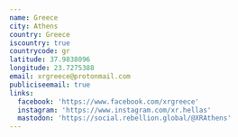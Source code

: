```yaml
---
name: Greece
city: Athens
country: Greece
iscountry: true
countrycode: gr
latitude: 37.9838096
longitude: 23.7275388
email: xrgreece@protonmail.com
publiciseemail: true
links:
  facebook: 'https://www.facebook.com/xrgreece'
  instagram: 'https://www.instagram.com/xr.hellas'
  mastodon: 'https://social.rebellion.global/@XRAthens'
---
```


